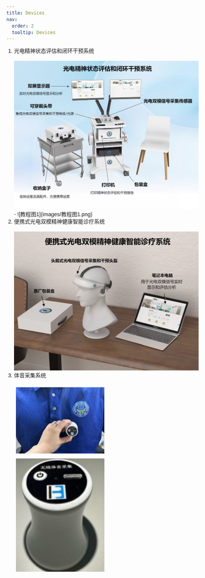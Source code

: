 ```yaml
---
title: Devices
nav:
  order: 2
  tooltip: Devices
---
```



<ol style="list-style-type: decimal; padding-left: 20px; font-family: Arial, sans-serif;">
  <li style="margin-bottom: 15px; line-height: 1.5;">光电精神状态评估和闭环干预系统</li>
  <img src="images/光电精神状态评估和闭环干预系统.jpg" alt="光电精神状态评估和闭环干预系统图片">
  - ![教程图1](images/教程图1.png)
  <li style="margin-bottom: 15px; line-height: 1.5;"> 便携式光电双模精神健康智能诊疗系统</li>
  <img src="images/便携式光电双模精神健康智能诊疗系统.jpg" alt="便携式光电双模精神健康智能诊疗系统图片">
  <li style="margin-bottom: 15px; line-height: 1.5;"> 体音采集系统</li>
  <img src="images/无线体音采集系统1.jpg" alt="无线体音采集系统图片" style="display: inline-block; width: 48%; margin: 1%;">
  <img src="images/无线体音采集系统2.jpg" alt="体音采集过程" style="display: inline-block; width: 48%; margin: 1%;">
</ol>

